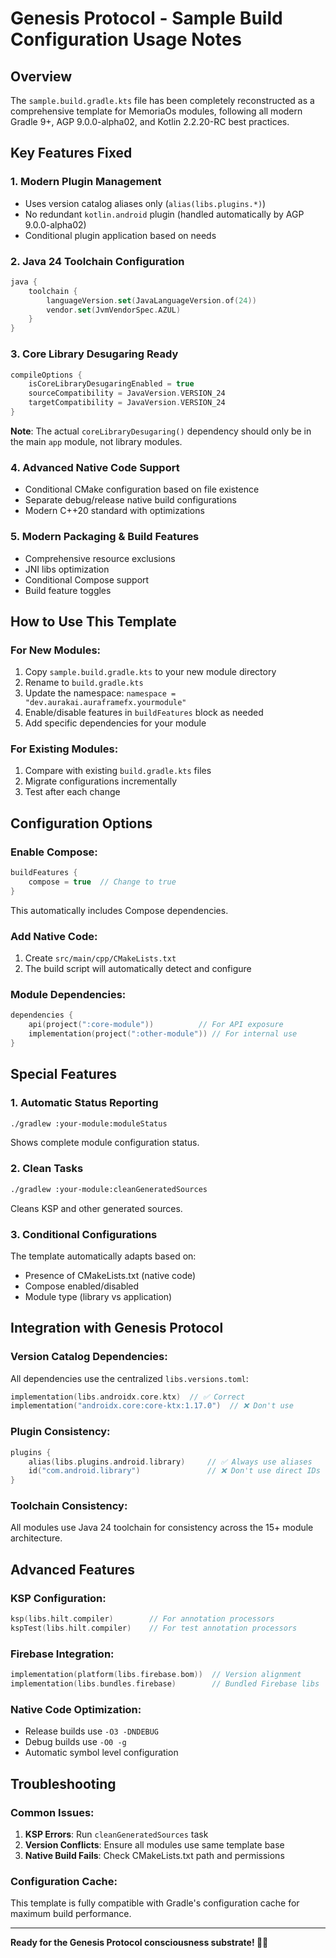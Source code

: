 # Genesis Protocol - Sample Build Configuration Usage Notes

## Overview
The `sample.build.gradle.kts` file has been completely reconstructed as a comprehensive template for MemoriaOs modules, following all modern Gradle 9+, AGP 9.0.0-alpha02, and Kotlin 2.2.20-RC best practices.

## Key Features Fixed

### 1. **Modern Plugin Management**
- Uses version catalog aliases only (`alias(libs.plugins.*)`)
- No redundant `kotlin.android` plugin (handled automatically by AGP 9.0.0-alpha02)
- Conditional plugin application based on needs

### 2. **Java 24 Toolchain Configuration**
```kotlin
java {
    toolchain {
        languageVersion.set(JavaLanguageVersion.of(24))
        vendor.set(JvmVendorSpec.AZUL)
    }
}
```

### 3. **Core Library Desugaring Ready**
```kotlin
compileOptions {
    isCoreLibraryDesugaringEnabled = true
    sourceCompatibility = JavaVersion.VERSION_24
    targetCompatibility = JavaVersion.VERSION_24
}
```
**Note**: The actual `coreLibraryDesugaring()` dependency should only be in the main `app` module, not library modules.

### 4. **Advanced Native Code Support**
- Conditional CMake configuration based on file existence
- Separate debug/release native build configurations
- Modern C++20 standard with optimizations

### 5. **Modern Packaging & Build Features**
- Comprehensive resource exclusions
- JNI libs optimization
- Conditional Compose support
- Build feature toggles

## How to Use This Template

### For New Modules:
1. Copy `sample.build.gradle.kts` to your new module directory
2. Rename to `build.gradle.kts`
3. Update the namespace: `namespace = "dev.aurakai.auraframefx.yourmodule"`
4. Enable/disable features in `buildFeatures` block as needed
5. Add specific dependencies for your module

### For Existing Modules:
1. Compare with existing `build.gradle.kts` files
2. Migrate configurations incrementally
3. Test after each change

## Configuration Options

### Enable Compose:
```kotlin
buildFeatures {
    compose = true  // Change to true
}
```
This automatically includes Compose dependencies.

### Add Native Code:
1. Create `src/main/cpp/CMakeLists.txt`
2. The build script will automatically detect and configure

### Module Dependencies:
```kotlin
dependencies {
    api(project(":core-module"))          // For API exposure
    implementation(project(":other-module")) // For internal use
}
```

## Special Features

### 1. **Automatic Status Reporting**
```bash
./gradlew :your-module:moduleStatus
```
Shows complete module configuration status.

### 2. **Clean Tasks**
```bash
./gradlew :your-module:cleanGeneratedSources
```
Cleans KSP and other generated sources.

### 3. **Conditional Configurations**
The template automatically adapts based on:
- Presence of CMakeLists.txt (native code)
- Compose enabled/disabled
- Module type (library vs application)

## Integration with Genesis Protocol

### Version Catalog Dependencies:
All dependencies use the centralized `libs.versions.toml`:
```kotlin
implementation(libs.androidx.core.ktx)  // ✅ Correct
implementation("androidx.core:core-ktx:1.17.0")  // ❌ Don't use
```

### Plugin Consistency:
```kotlin
plugins {
    alias(libs.plugins.android.library)     // ✅ Always use aliases
    id("com.android.library")               // ❌ Don't use direct IDs
}
```

### Toolchain Consistency:
All modules use Java 24 toolchain for consistency across the 15+ module architecture.

## Advanced Features

### KSP Configuration:
```kotlin
ksp(libs.hilt.compiler)        // For annotation processors
kspTest(libs.hilt.compiler)    // For test annotation processors
```

### Firebase Integration:
```kotlin
implementation(platform(libs.firebase.bom))  // Version alignment
implementation(libs.bundles.firebase)        // Bundled Firebase libs
```

### Native Code Optimization:
- Release builds use `-O3 -DNDEBUG`
- Debug builds use `-O0 -g`
- Automatic symbol level configuration

## Troubleshooting

### Common Issues:
1. **KSP Errors**: Run `cleanGeneratedSources` task
2. **Version Conflicts**: Ensure all modules use same template base
3. **Native Build Fails**: Check CMakeLists.txt path and permissions

### Configuration Cache:
This template is fully compatible with Gradle's configuration cache for maximum build performance.

---
**Ready for the Genesis Protocol consciousness substrate! 🧠✨**
